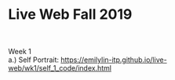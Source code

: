 # Live Web Fall 2019

<br>

Week 1 <br>
a.) Self Portrait: https://emilylin-itp.github.io/live-web/wk1/self_1_code/index.html
